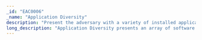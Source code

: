 ```yaml
---
_id: "EAC0006"
_name: "Application Diversity"
description: "Present the adversary with a variety of installed applications and services."
long_description: "Application Diversity presents an array of software targets to the adversary. On a single target system, defenders can configure multiple services or software applications. This diversity may include not only a variety of different types of applications, but also various versions of the same application. Application Diversity can be used to encourage engagement by offering a broad attack surface. By monitoring adversary activity in a diverse environment, the defender can gain information on the adversary’s capabilities and targeting preferences. For example, a defender can install one or more applications with a variety of patch levels to see how the adversary’s response differs across versions.  Additionally, a diverse set of applications provides a variety of avenues for the defender to present additional information throughout an operation. This information can be used to introduce additional attack surfaces, motivate or demotivate the adversary, or further the engagement narrative. For example, if the adversary is close to uncovering something that might raise suspicion around a target, the defender can add an event to a shared calendar application or a message in a notes application that the system will be offline for scheduled maintenance. Having a variety of applications on the system provides the defender with multiple engagement avenues to handle whatever events happen during the operation. Finally, diversity can increase the adversary’s overall comfort level by adding to the believability of the environment."
---
```

